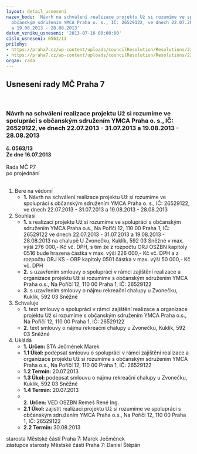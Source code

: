 ```yaml
---
layout: detail_usneseni
nazev_bodu: 'Návrh na schválení realizace projektu Už si rozumíme ve spolupráci s
  občanským sdružením YMCA Praha o. s., IČ: 26529122, ve dnech 22.07.2013 - 31.07.2013
  a 19.08.2013 - 28.08.2013'
datum_vzniku_usneseni: '2013-07-16 00:00:00'
cislo_usneseni: 0563/13
prilohy:
- https://praha7.cz/wp-content/uploads/councilResolution/Resolutions/23818/38-13-smlouva_ldt.doc
- https://praha7.cz/wp-content/uploads/councilResolution/Resolutions/23818/38-13-ldt0001.pdf
organ: rada
---
```

<div id="ucUsn_pList" class="usn">
	<span><h2>Usnesení rady MČ Praha 7 </h2>
<br></span><div class="standBody">
<span><h3>Návrh na schválení realizace projektu Už si rozumíme ve spolupráci s občanským sdružením YMCA Praha o. s., IČ: 26529122, ve dnech 22.07.2013 - 31.07.2013 a 19.08.2013 - 28.08.2013</h3></span><div class="center">
		<strong>č. 0563/13</strong><br>
	</div>
<div class="center">
		<strong>Ze dne 16.07.2013</strong><br><br>
	</div>Rada MČ P7<br> po projednání<br><br><ol>
<li>Bere na vědomí<ul><li>
<strong>1.</strong> Návrh na schválení realizace projektu Už si rozumíme ve spolupráci s občanským sdružením YMCA Praha o. s., IČ: 26529122, ve dnech 22.07.2013 - 31.07.2013 a 19.08.2013 - 28.08.2013 </li></ul>
</li>
<li>Souhlasí<ul>
<li>
<strong>1.</strong> s realizací projektu Už si rozumíme ve spolupráci s občanským sdružením  YMCA Praha o.s., Na Poříčí 12, 110 00 Praha 1, IČ: 26529122 ve dnech 22.07.2013 - 31.07.2013 a 19.08.2013 - 28.08.2013 na chalupě U Zvonečku, Kuklík, 592 03 Sněžné v max. výši 276 000,- Kč vč. DPH, s tím že z rozpočtu ORJ OSZBN kapitoly 0516 bude hrazena částka v max. výši  226 000,- Kč vč. DPH a z rozpočtu ORJ KS - OBP kapitoly 0501 částka v max. výši 50 000,- Kč vč. DPH</li>
<li>
<strong>2.</strong> s uzavřením smlouvy o spolupráci v rámci zajištění realizace a organizace projektu Už si rozumíme s občanským sdružením YMCA Praha o.s., Na Poříčí 12, 110 00  Praha 1, IČ: 26529122</li>
<li>
<strong>3.</strong> s uzavřením smlouvy o nájmu rekreační chalupy u Zvonečku, Kuklík,  592 03 Sněžné   </li>
</ul>
</li>
<li>Schvaluje<ul>
<li>
<strong>1.</strong> text smlouvy o spolupráci v rámci zajištění realizace a organizace projektu Už si rozumíme s občanským sdružením YMCA Praha o.s., Na Poříčí 12, 110 00   Praha 1, IČ: 26529122</li>
<li>
<strong>2.</strong> text smlouvy o nájmu rekreační chalupy u Zvonečku, Kuklík, 592 03 Sněžné  </li>
</ul>
</li>
<li>Ukládá<ul>
<li>
<strong>1. Určen: </strong>STA Ječmének Marek</li>
<li>
<strong>1.1 Úkol: </strong>podepsat smlouvu o spolupráci v rámci zajištění realizace a organizace projektu Už si rozumíme s občanským sdružením YMCA Praha o.s.,  Na Poříčí 12, 110 00  Praha 1, IČ: 26529122</li>
<li>
<strong>1.2 Termín: </strong>20.07.2013</li>
<li>
<strong>1.3 Úkol: </strong>podepsat smlouvu o nájmu rekreační chalupy u Zvonečku, Kuklík,  592 03 Sněžné   </li>
<li>
<strong>1.4 Termín: </strong>20.07.2013</li>
<li>
<strong><br>2. Určen: </strong>VED OSZBN Remeš René Ing.</li>
<li>
<strong>2.1 Úkol: </strong>zajistit realizaci projektu Už si rozumíme ve spolupráci s občanským sdružením YMCA Praha o.s., Na Poříčí 12, 110 00  Praha 1, IČ: 26529122  </li>
<li>
<strong>2.2 Termín: </strong>30.08.2013</li>
</ul>
</li>
</ol>starosta Městské části Praha 7: Marek Ječmének<br>zástupce starosty Městské části Praha 7: Daniel Štěpán 
</div>
</div>